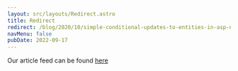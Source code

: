 ```yaml
---
layout: src/layouts/Redirect.astro
title: Redirect
redirect: /blog/2020/10/simple-conditional-updates-to-entities-in-asp-net-core-mvc/
navMenu: false
pubDate: 2022-09-17
---
```

<div>
Our article feed can be found <a href="/blog/2020/10/simple-conditional-updates-to-entities-in-asp-net-core-mvc/">here</a>
</div>
